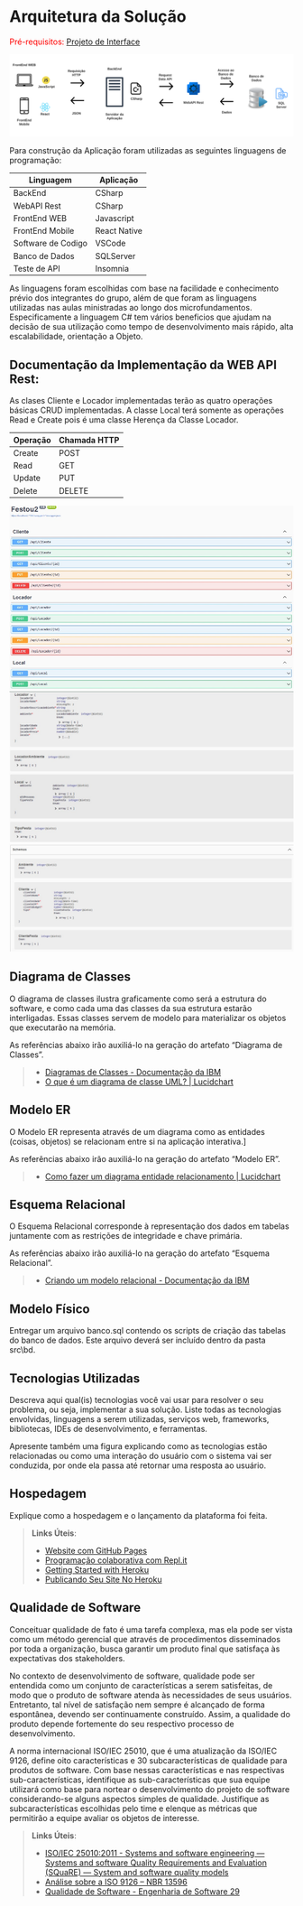 # Arquitetura da Solução

<span style="color:red">Pré-requisitos: <a href="3-Projeto de Interface.md"> Projeto de Interface</a></span>


![Aquitetura da solução](img/Aquitetura%20da%20Solu%C3%A7%C3%A3o.png)

Para construção da Aplicação foram utilizadas as seguintes linguagens de programação:

Linguagem | Aplicação |
|--|--|
BackEnd | CSharp
WebAPI Rest | CSharp
FrontEnd WEB | Javascript
FrontEnd Mobile | React Native
Software de Codigo | VSCode
Banco de Dados |SQLServer
Teste de API | Insomnia

As linguagens foram escolhidas com base na facilidade e conhecimento prévio dos integrantes do grupo, além de que foram as linguagens utilizadas nas aulas ministradas ao longo dos microfundamentos.
Especificamente a linguagem C# tem vários beneficios que ajudam na decisão de sua utilização como tempo de desenvolvimento mais rápido, alta escalabilidade, orientação a Objeto.


## Documentação da Implementação da WEB API Rest:

As clases Cliente e Locador implementadas terão as quatro operações básicas CRUD implementadas. A classe Local terá somente as operações Read e Create pois é uma classe Herença da Classe Locador.

|Operação| Chamada HTTP | 
|-|-|
Create | POST 
Read | GET
Update | PUT
Delete | DELETE


![API](img/Documenta%C3%A7%C3%A3o%20da%20implementa%C3%A7%C3%A3o%20da%20WEB%20API%20Rest.jpeg)
![API](img/Documenta%C3%A7%C3%A3o%20da%20implementa%C3%A7%C3%A3o%20da%20WEB%20API%20Rest%203.jpeg)
![API](img/Documenta%C3%A7%C3%A3o%20da%20implementa%C3%A7%C3%A3o%20da%20WEB%20API%20Rest%202.jpeg)

## Diagrama de Classes

O diagrama de classes ilustra graficamente como será a estrutura do software, e como cada uma das classes da sua estrutura estarão interligadas. Essas classes servem de modelo para materializar os objetos que executarão na memória.

As referências abaixo irão auxiliá-lo na geração do artefato “Diagrama de Classes”.

> - [Diagramas de Classes - Documentação da IBM](https://www.ibm.com/docs/pt-br/rational-soft-arch/9.6.1?topic=diagrams-class)
> - [O que é um diagrama de classe UML? | Lucidchart](https://www.lucidchart.com/pages/pt/o-que-e-diagrama-de-classe-uml)

## Modelo ER

O Modelo ER representa através de um diagrama como as entidades (coisas, objetos) se relacionam entre si na aplicação interativa.]

As referências abaixo irão auxiliá-lo na geração do artefato “Modelo ER”.

> - [Como fazer um diagrama entidade relacionamento | Lucidchart](https://www.lucidchart.com/pages/pt/como-fazer-um-diagrama-entidade-relacionamento)

## Esquema Relacional

O Esquema Relacional corresponde à representação dos dados em tabelas juntamente com as restrições de integridade e chave primária.
 
As referências abaixo irão auxiliá-lo na geração do artefato “Esquema Relacional”.

> - [Criando um modelo relacional - Documentação da IBM](https://www.ibm.com/docs/pt-br/cognos-analytics/10.2.2?topic=designer-creating-relational-model)
 
## Modelo Físico

Entregar um arquivo banco.sql contendo os scripts de criação das tabelas do banco de dados. Este arquivo deverá ser incluído dentro da pasta src\bd.

## Tecnologias Utilizadas

Descreva aqui qual(is) tecnologias você vai usar para resolver o seu problema, ou seja, implementar a sua solução. Liste todas as tecnologias envolvidas, linguagens a serem utilizadas, serviços web, frameworks, bibliotecas, IDEs de desenvolvimento, e ferramentas.

Apresente também uma figura explicando como as tecnologias estão relacionadas ou como uma interação do usuário com o sistema vai ser conduzida, por onde ela passa até retornar uma resposta ao usuário.

## Hospedagem

Explique como a hospedagem e o lançamento da plataforma foi feita.

> **Links Úteis**:
>
> - [Website com GitHub Pages](https://pages.github.com/)
> - [Programação colaborativa com Repl.it](https://repl.it/)
> - [Getting Started with Heroku](https://devcenter.heroku.com/start)
> - [Publicando Seu Site No Heroku](http://pythonclub.com.br/publicando-seu-hello-world-no-heroku.html)

## Qualidade de Software

Conceituar qualidade de fato é uma tarefa complexa, mas ela pode ser vista como um método gerencial que através de procedimentos disseminados por toda a organização, busca garantir um produto final que satisfaça às expectativas dos stakeholders.

No contexto de desenvolvimento de software, qualidade pode ser entendida como um conjunto de características a serem satisfeitas, de modo que o produto de software atenda às necessidades de seus usuários. Entretanto, tal nível de satisfação nem sempre é alcançado de forma espontânea, devendo ser continuamente construído. Assim, a qualidade do produto depende fortemente do seu respectivo processo de desenvolvimento.

A norma internacional ISO/IEC 25010, que é uma atualização da ISO/IEC 9126, define oito características e 30 subcaracterísticas de qualidade para produtos de software.
Com base nessas características e nas respectivas sub-características, identifique as sub-características que sua equipe utilizará como base para nortear o desenvolvimento do projeto de software considerando-se alguns aspectos simples de qualidade. Justifique as subcaracterísticas escolhidas pelo time e elenque as métricas que permitirão a equipe avaliar os objetos de interesse.

> **Links Úteis**:
>
> - [ISO/IEC 25010:2011 - Systems and software engineering — Systems and software Quality Requirements and Evaluation (SQuaRE) — System and software quality models](https://www.iso.org/standard/35733.html/)
> - [Análise sobre a ISO 9126 – NBR 13596](https://www.tiespecialistas.com.br/analise-sobre-iso-9126-nbr-13596/)
> - [Qualidade de Software - Engenharia de Software 29](https://www.devmedia.com.br/qualidade-de-software-engenharia-de-software-29/18209/)
